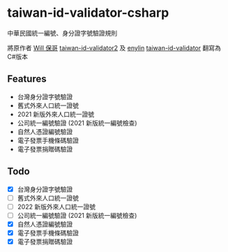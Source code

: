# taiwan-id-validator-csharp
中華民國統一編號、身分證字號驗證規則

將原作者 [Will 保哥](https://github.com/doggy8088) [taiwan-id-validator2](https://github.com/doggy8088/taiwan-id-validator2) 
及 [enylin](https://github.com/enylin) [taiwan-id-validator](https://github.com/enylin/taiwan-id-validator) 翻寫為C#版本

## Features

* 台灣身分證字號驗證
* 舊式外來人口統一證號
* 2021 新版外來人口統一證號
* 公司統一編號驗證 (2021 新版統一編號檢查)
* 自然人憑證編號驗證
* 電子發票手機條碼驗證
* 電子發票捐贈碼驗證

## Todo

- [X] 台灣身分證字號驗證
- [ ] 舊式外來人口統一證號
- [ ] 2022 新版外來人口統一證號
- [ ] 公司統一編號驗證 (2021 新版統一編號檢查)
- [X] 自然人憑證編號驗證
- [X] 電子發票手機條碼驗證
- [X] 電子發票捐贈碼驗證
